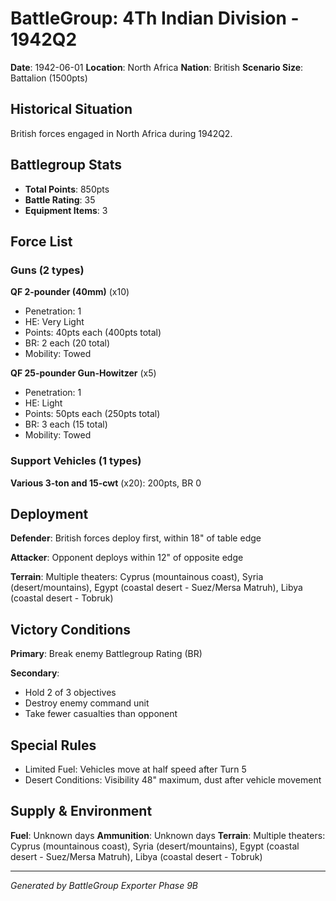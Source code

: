 # BattleGroup: 4Th Indian Division - 1942Q2

**Date**: 1942-06-01
**Location**: North Africa
**Nation**: British
**Scenario Size**: Battalion (1500pts)

## Historical Situation

British forces engaged in North Africa during 1942Q2.

## Battlegroup Stats

- **Total Points**: 850pts
- **Battle Rating**: 35
- **Equipment Items**: 3

## Force List

### Guns (2 types)

**QF 2-pounder (40mm)** (x10)
- Penetration: 1
- HE: Very Light
- Points: 40pts each (400pts total)
- BR: 2 each (20 total)
- Mobility: Towed

**QF 25-pounder Gun-Howitzer** (x5)
- Penetration: 1
- HE: Light
- Points: 50pts each (250pts total)
- BR: 3 each (15 total)
- Mobility: Towed

### Support Vehicles (1 types)

**Various 3-ton and 15-cwt** (x20): 200pts, BR 0

## Deployment

**Defender**: British forces deploy first, within 18" of table edge

**Attacker**: Opponent deploys within 12" of opposite edge

**Terrain**: Multiple theaters: Cyprus (mountainous coast), Syria (desert/mountains), Egypt (coastal desert - Suez/Mersa Matruh), Libya (coastal desert - Tobruk)

## Victory Conditions

**Primary**: Break enemy Battlegroup Rating (BR)

**Secondary**:
- Hold 2 of 3 objectives
- Destroy enemy command unit
- Take fewer casualties than opponent

## Special Rules

- Limited Fuel: Vehicles move at half speed after Turn 5
- Desert Conditions: Visibility 48" maximum, dust after vehicle movement

## Supply & Environment

**Fuel**: Unknown days
**Ammunition**: Unknown days
**Terrain**: Multiple theaters: Cyprus (mountainous coast), Syria (desert/mountains), Egypt (coastal desert - Suez/Mersa Matruh), Libya (coastal desert - Tobruk)

---

*Generated by BattleGroup Exporter Phase 9B*
